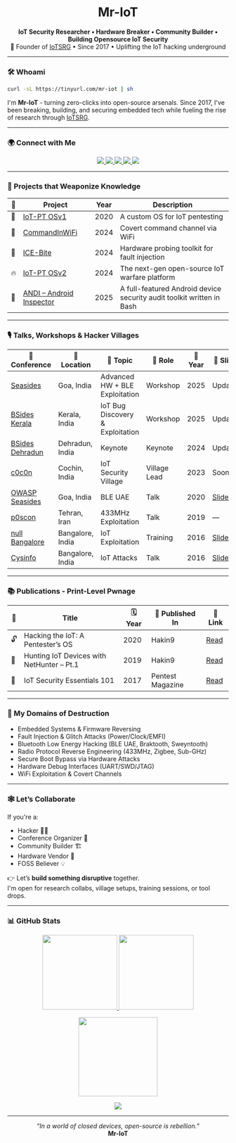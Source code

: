 <h1 align="center"> Mr-IoT </h1>

<p align="center">
  <strong> IoT Security Researcher • Hardware Breaker • Community Builder • Building Opensource IoT Security </strong><br>
  🧠 Founder of <a href="https://iotsrg.org">IoTSRG</a> • Since 2017 • Uplifting the IoT hacking underground
</p>

---

### 🛠️ Whoami
```bash
curl -sL https://tinyurl.com/mr-iot | sh
```

I'm **Mr-IoT** - turning zero-clicks into open-source arsenals. Since 2017, I've been breaking, building, and securing embedded tech while fueling the rise of research through [IoTSRG](https://iotsrg.org).

---

### 🌍 Connect with Me

<p align="center">
  <a href="https://x.com/v33riot">
    <img src="https://img.shields.io/badge/Twitter-1DA1F2?style=for-the-badge&logo=twitter&logoColor=white">
  </a>
  <a href="https://www.linkedin.com/in/veeraiot">
    <img src="https://img.shields.io/badge/LinkedIn-0077B5?style=for-the-badge&logo=linkedin&logoColor=white">
  </a>
  <a href="https://buymeacoffee.com/v33ru">
    <img src="https://img.shields.io/badge/Buy_Me_A_Coffee-FFDD00?style=for-the-badge&logo=buy-me-a-coffee&logoColor=black">
  </a>
  <a href="https://medium.com/@veerababupenugonda">
    <img src="https://img.shields.io/badge/Read%20My-Medium%20Blog-black?logo=medium&style=for-the-badge">
  </a>
  <a href="https://www.mr-iot.blog/">
    <img src="https://img.shields.io/badge/My%20Personal%20Blog-000000?style=for-the-badge&logo=blogger&logoColor=white">
  </a>
</p>

---

### 🧬 Projects that Weaponize Knowledge

| 🧠 | Project | Year | Description |
|----|---------|------|-------------|
| 🚀 | [IoT-PT OSv1](https://github.com/IoT-PTv/IoT-PT) | 2020 | A custom OS for IoT pentesting |
| 📡 | [CommandInWiFi](https://github.com/V33RU/CommandInWiFi) | 2024 | Covert command channel via WiFi |
| 🧲 | [ICE-Bite](https://github.com/IoTSecurity101/ICEBite) | 2024 | Hardware probing toolkit for fault injection |
| 🔥 | [IoT-PT OSv2]() | 2024 | The next-gen open-source IoT warfare platform |
| 📱 | [ANDI – Android Inspector](https://github.com/iotsrg/Andi) | 2025 | A full-featured Android device security audit toolkit written in Bash |

---

### 🎙️ Talks, Workshops & Hacker Villages

| 🧭 Conference | 📍 Location | 🎤 Topic | 🎯 Role | 📅 Year | 🔗 Slides |
|---------------|-------------|---------|--------|---------|------------|
| [Seasides](https://seasides.net/) | Goa, India | Advanced HW + BLE Exploitation | Workshop | 2025 | Updating |
| [BSides Kerala](https://bsideskerala.in/) | Kerala, India | IoT Bug Discovery & Exploitation | Workshop | 2025 | Updating |
| [BSides Dehradun](https://bsidesdehradun.com) | Dehradun, India | Keynote | Keynote | 2024 | Updating |
| [c0c0n](https://india.c0c0n.org) | Cochin, India | IoT Security Village | Village Lead | 2023 | Soon |
| [OWASP Seasides](https://owaspseasides.com) | Goa, India | BLE UAE | Talk | 2020 | [Slides](https://github.com/IoTSecurity101/BLE-UAE) |
| [p0scon](https://poscon.ir) | Tehran, Iran | 433MHz Exploitation | Talk | 2019 | — |
| [null Bangalore](https://null.community) | Bangalore, India | IoT Exploitation | Training | 2016 | [Slides](https://github.com/v33ru/my-slides) |
| [Cysinfo](https://cysinfo.com/) | Bangalore, India | IoT Attacks | Talk | 2016 | [Slides](https://cysinfo.com/8th-meetup-iot-exploitation/) |

---

### 📚 Publications - Print-Level Pwnage

| 📘 | Title | 🗓️ Year | 📰 Published In | 🔗 Link |
|----|-------|--------|----------------|--------|
| 🔓 | Hacking the IoT: A Pentester’s OS | 2020 | Hakin9 | [Read](https://hakin9.org/product/android-applications-and-security/) |
| 📡 | Hunting IoT Devices with NetHunter – Pt.1 | 2019 | Hakin9 | [Read](https://hakin9.org/product/practical-devops/) |
| 🔐 | IoT Security Essentials 101 | 2017 | Pentest Magazine | [Read](https://pentestmag.com/download/pentest-security-things/) |

---

### 🧠 My Domains of Destruction

- Embedded Systems & Firmware Reversing  
- Fault Injection & Glitch Attacks (Power/Clock/EMFI)  
- Bluetooth Low Energy Hacking (BLE UAE, Braktooth, Sweyntooth)  
- Radio Protocol Reverse Engineering (433MHz, Zigbee, Sub-GHz)  
- Secure Boot Bypass via Hardware Attacks  
- Hardware Debug Interfaces (UART/SWD/JTAG)  
- WiFi Exploitation & Covert Channels  

---

### 🕸️ Let’s Collaborate

If you're a:

- Hacker 🧑‍💻  
- Conference Organizer 🧠  
- Community Builder 🏗️  
- Hardware Vendor 🔩  
- FOSS Believer 💡  

👉 Let’s **build something disruptive** together.  
I'm open for research collabs, village setups, training sessions, or tool drops.

---

### 📊 GitHub Stats

<p align="center">
  <a href="https://github.com/V33RU">
    <img height="170" src="https://github-readme-stats.vercel.app/api?username=V33RU&show_icons=true&include_all_commits=true&count_private=true&theme=radical" />
  </a>
  <a href="https://github.com/V33RU">
    <img height="170" src="https://github-readme-stats.vercel.app/api/top-langs/?username=V33RU&layout=compact&langs_count=10&theme=radical" />
  </a>
</p>

<p align="center">
  <a href="https://github.com/V33RU">
    <img height="180" src="https://streak-stats.demolab.com?user=V33RU&theme=radical&hide_border=true" />
  </a>
</p>

<p align="center">
  <img src="https://github-readme-activity-graph.vercel.app/graph?username=V33RU&theme=react-dark&hide_border=true&area=true" />
</p>

---

<p align="center">
  <em>“In a world of closed devices, open-source is rebellion.”</em><br>
  <strong> Mr-IoT </strong>
</p>

